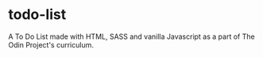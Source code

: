 # todo-list
A To Do List made with HTML, SASS and vanilla Javascript as a part of The Odin Project's curriculum.
